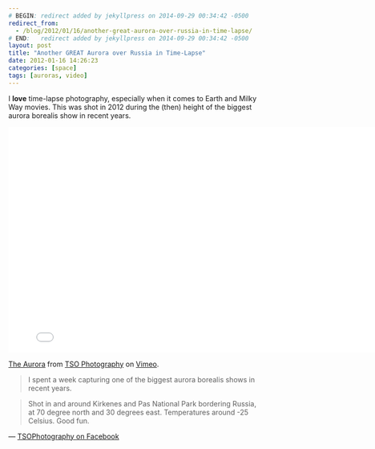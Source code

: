 ```yaml
---
# BEGIN: redirect added by jekyllpress on 2014-09-29 00:34:42 -0500
redirect_from:
  - /blog/2012/01/16/another-great-aurora-over-russia-in-time-lapse/
# END:   redirect added by jekyllpress on 2014-09-29 00:34:42 -0500
layout: post
title: "Another GREAT Aurora over Russia in Time-Lapse"
date: 2012-01-16 14:26:23
categories: [space]
tags: [auroras, video]
---
```

I **love** time-lapse photography, especially when it comes to Earth and Milky Way movies. This was shot in 2012 during the (then) height of the biggest aurora borealis show in recent years.

<iframe src="//player.vimeo.com/video/21294655" width="800" height="450" frameborder="0" webkitallowfullscreen mozallowfullscreen allowfullscreen></iframe>

[The Aurora](http://vimeo.com/21294655) from [TSO Photography](http://vimeo.com/terjes) on [Vimeo](https://vimeo.com).

> I spent a week capturing one of the biggest aurora borealis shows in recent years.

> Shot in and around Kirkenes and Pas National Park bordering Russia, at 70 degree north and 30 degrees east. Temperatures around -25 Celsius. Good fun.

&mdash; [TSOPhotography on Facebook](http://www.facebook.com/TSOPhotography)

